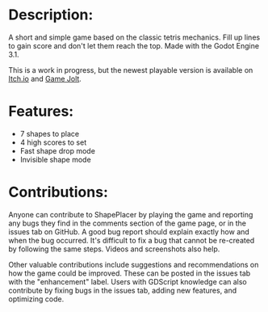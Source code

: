 ﻿# Description:

A short and simple game based on the classic tetris mechanics. Fill up lines to gain score and don't let them reach the top. Made with the Godot Engine 3.1.

This is a work in progress, but the newest playable version is available on [Itch.io](https://plaincrown.itch.io/) and [Game Jolt](https://gamejolt.com/@PlainCrown/games).

# Features:

* 7 shapes to place
* 4 high scores to set
* Fast shape drop mode
* Invisible shape mode

# Contributions:

Anyone can contribute to ShapePlacer by playing the game and reporting any bugs they find in the comments section of the game page, or in the issues tab on GitHub. A good bug report should explain exactly how and when the bug occurred. It's difficult to fix a bug that cannot be re-created by following the same steps. Videos and screenshots also help.

Other valuable contributions include suggestions and recommendations on how the game could be improved. These can be posted in the issues tab with the "enhancement" label. Users with GDScript knowledge can also contribute by fixing bugs in the issues tab, adding new features, and optimizing code.